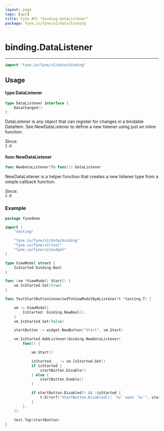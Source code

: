 ```yaml
---
layout: page
tags: [api]
title: Fyne API "binding.DataListener"
package: fyne.io/fyne/v2/data/binding
---
```


# binding.DataListener
---
```go
import "fyne.io/fyne/v2/data/binding"
```

## Usage

#### type DataListener

```go
type DataListener interface {
	DataChanged()
}
```

DataListener is any object that can register for changes in a bindable DataItem. See NewDataListener to define a new listener using just an inline function.


<div class="since">Since: <code>
2.0</code></div>

#### func  NewDataListener

```go
func NewDataListener(fn func()) DataListener
```
NewDataListener is a helper function that creates a new listener type from a simple callback function.


<div class="since">Since: <code>
2.0</code></div>

### Example

```go
package fynedemo

import (
	"testing"

	"fyne.io/fyne/v2/data/binding"
	"fyne.io/fyne/v2/test"
	"fyne.io/fyne/v2/widget"
)

type ViewModel struct {
	IsStarted binding.Bool
}

func (vm *ViewModel) Start() {
	vm.IsStarted.Set(true)
}

func TestStartButtonConnectedToViewModelByAListener(t *testing.T) {

	vm := ViewModel{
		IsStarted: binding.NewBool(),
	}
	vm.IsStarted.Set(false)

	startButton := widget.NewButton("Start", vm.Start)

	vm.IsStarted.AddListener(binding.NewDataListener(
		func() {

			vm.Start()

			isStarted, _ := vm.IsStarted.Get()
			if isStarted {
				startButton.Disable()
			} else {
				startButton.Enable()
			}

			if startButton.Disabled() && !isStarted {
				t.Errorf("StartButton.Disabled(): `%v` want `%v`", startButton.Disabled(), !startButton.Disabled())
			}
		},
	))

	test.Tap(startButton)
}
```
